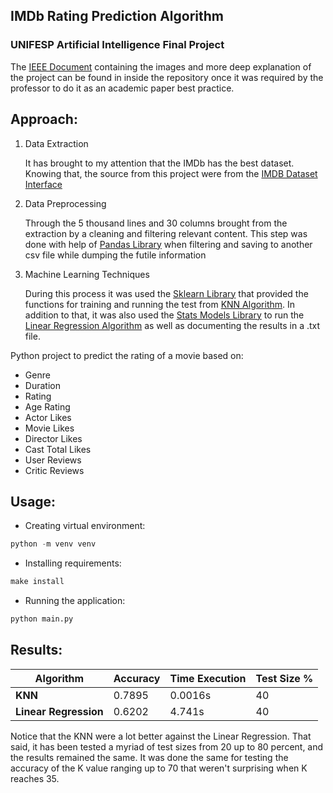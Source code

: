 ## IMDb Rating Prediction Algorithm


### UNIFESP Artificial Intelligence Final Project 

The [IEEE Document](https://github.com/LewisDamy/IMDB-Prediction-Algorithm-/blob/main/Luis_Damy_FinalAssignment_Artificial_Intelligence.pdf) containing the images and more deep explanation 
of the project can be found in inside the repository once it was
required by the professor to do it as an academic paper best practice.

## Approach:

1. Data Extraction
   
    It has brought to my attention that the IMDb has the best
    dataset. Knowing that, the source from this project were 
    from the [IMDB Dataset Interface](https://www.imdb.com/interfaces/)
   

2. Data Preprocessing
   
    Through the 5 thousand lines and 30 columns brought from the
    extraction by a cleaning and filtering relevant content. 
    This step was done with help of [Pandas Library](https://github.com/pandas-dev/pandas)
    when filtering and saving to another csv file 
    while dumping the futile information
   

3. Machine Learning Techniques
    
    During this process it was used the [Sklearn Library](https://github.com/scikit-learn/scikit-learn)
    that provided the functions for training and running the test from [KNN Algorithm](https://en.wikipedia.org/wiki/K-nearest_neighbors_algorithm).
    In addition to that, it was also used the [Stats Models Library](https://github.com/statsmodels/statsmodels) to run the [Linear Regression Algorithm](https://en.wikipedia.org/wiki/Linear_regression)
    as well as documenting the results in a .txt file.


Python project to predict the rating of a movie based on:
- Genre
- Duration
- Rating
- Age Rating
- Actor Likes
- Movie Likes
- Director Likes
- Cast Total Likes
- User Reviews
- Critic Reviews

## Usage:

- Creating virtual environment:
```python
python -m venv venv
```
- Installing requirements:
```makefile
make install
```
- Running the application:
```python
python main.py
```

## Results:

|Algorithm               | Accuracy | Time Execution | Test Size %   |
| ---------------------- | -------- | -------------- | ------------- |
| **KNN**                |  0.7895  |     0.0016s    |      40       |
| **Linear Regression**  |  0.6202  |     4.741s     |      40       |

Notice that the KNN were a lot better against the Linear Regression. That 
said, it has been tested a myriad of test sizes from 20 up to 80 percent,
and the results remained the same. It was done the same for testing the 
accuracy of the K value ranging up to 70 that weren't surprising when K 
reaches 35.


